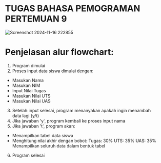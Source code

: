 # TUGAS BAHASA PEMOGRAMAN PERTEMUAN 9

![Screenshot 2024-11-16 222855](https://github.com/user-attachments/assets/1da44130-6b33-4684-a0c3-23b6d355d701)

# Penjelasan alur flowchart:
1.	Program dimulai
2.	Proses input data siswa dimulai dengan: 
 -	Masukan Nama
 -	Masukan NIM
 -	Input Nilai Tugas
 -	Masukan Nilai UTS
 -	Masukan Nilai UAS
3.	Setelah input selesai, program menanyakan apakah ingin menambah data lagi (y/t)
4.	Jika jawaban 'y', program kembali ke proses input nama
5.	Jika jawaban 't', program akan: 
 -	Menampilkan tabel data siswa
 - Menghitung nilai akhir dengan bobot:
  Tugas: 30%
  UTS: 35%
  UAS: 35%
  Menampilkan seluruh data dalam bentuk tabel
6.	Program selesai
